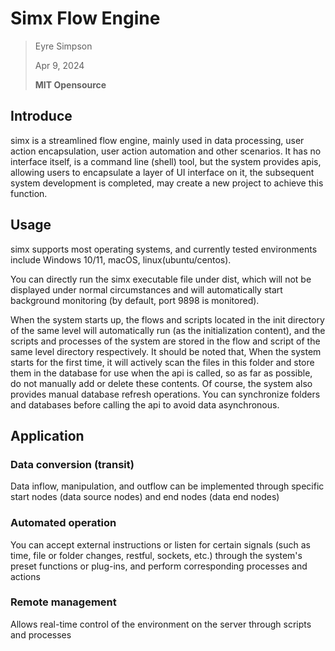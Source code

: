 # Simx Flow Engine

> Eyre Simpson
>
> Apr 9, 2024
>
> **MIT Opensource**
>

## Introduce

simx is a streamlined flow engine, mainly used in data processing, user action encapsulation, user action automation and other scenarios. It has no interface itself, is a command line (shell) tool, but the system provides apis, allowing users to encapsulate a layer of UI interface on it, the subsequent system development is completed, may create a new project to achieve this function.

## Usage

simx supports most operating systems, and currently tested environments include Windows 10/11, macOS, linux(ubuntu/centos).

You can directly run the simx executable file under dist, which will not be displayed under normal circumstances and will automatically start background monitoring (by default, port 9898 is monitored).

When the system starts up, the flows and scripts located in the init directory of the same level will automatically run (as the initialization content), and the scripts and processes of the system are stored in the flow and script of the same level directory respectively. It should be noted that,
When the system starts for the first time, it will actively scan the files in this folder and store them in the database for use when the api is called, so as far as possible, do not manually add or delete these contents. Of course, the system also provides manual database refresh operations.
You can synchronize folders and databases before calling the api to avoid data asynchronous.

## Application

### Data conversion (transit)

Data inflow, manipulation, and outflow can be implemented through specific start nodes (data source nodes) and end nodes (data end nodes)

### Automated operation

You can accept external instructions or listen for certain signals (such as time, file or folder changes, restful, sockets, etc.) through the system's preset functions or plug-ins, and perform corresponding processes and actions

### Remote management

Allows real-time control of the environment on the server through scripts and processes